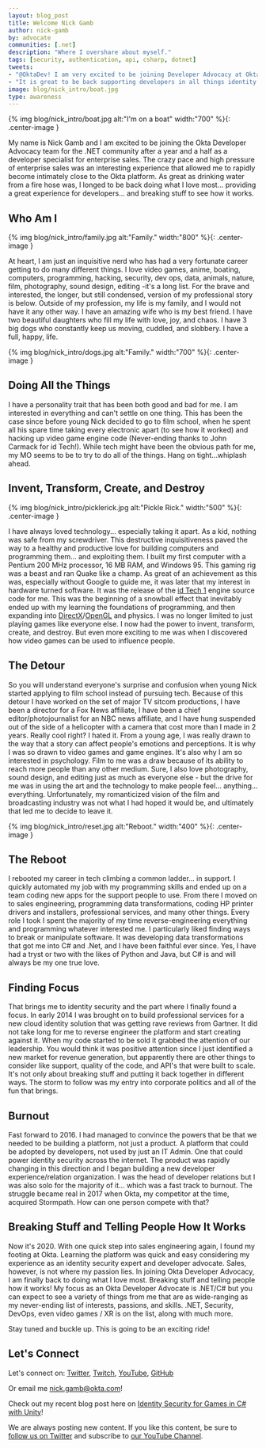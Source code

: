 ```yaml
---
layout: blog_post
title: Welcome Nick Gamb
author: nick-gamb
by: advocate
communities: [.net]
description: "Where I overshare about myself."
tags: [security, authentication, api, csharp, dotnet]
tweets: 
- "@OktaDev! I am very excited to be joining Developer Advocacy at Okta!"
- "It is great to be back supporting developers in all things identity security!"
image: blog/nick_intro/boat.jpg
type: awareness
---
```


{% img blog/nick_intro/boat.jpg alt:"I'm on a boat" width:"700" %}{: .center-image }

My name is Nick Gamb and I am excited to be joining the Okta Developer Advocacy team for the .NET community after a year and a half as a developer specialist for enterprise sales. The crazy pace and high pressure of enterprise sales was an interesting experience that allowed me to rapidly become intimately close to the Okta platform. As great as drinking water from a fire hose was, I longed to be back doing what I love most... providing a great experience for developers... and breaking stuff to see how it works.

## Who Am I

{% img blog/nick_intro/family.jpg alt:"Family." width:"800" %}{: .center-image }

At heart, I am just an inquisitive nerd who has had a very fortunate career getting to do many different things. I love video games, anime, boating, computers, programming, hacking, security, dev ops, data, animals, nature, film, photography, sound design, editing -it's a long list. For the brave and interested, the longer, but still condensed, version of my professional story is below. Outside of my profession, my life is my family, and I would not have it any other way. I have an amazing wife who is my best friend. I have two beautiful daughters who fill my life with love, joy, and chaos. I have 3 big dogs who constantly keep us moving, cuddled, and slobbery. I have a full, happy, life.

{% img blog/nick_intro/dogs.jpg alt:"Family." width:"700" %}{: .center-image }

## Doing All the Things

I have a personality trait that has been both good and bad for me. I am interested in everything and can't settle on one thing. This has been the case since before young Nick decided to go to film school, when he spent all his spare time taking every electronic apart (to see how it worked) and hacking up video game engine code (Never-ending thanks to John Carmack for id Tech!). While tech might have been the obvious path for me, my MO seems to be to try to do all of the things. Hang on tight...whiplash ahead.

## Invent, Transform, Create, and Destroy

{% img blog/nick_intro/picklerick.jpg alt:"Pickle Rick." width:"500" %}{: .center-image }

I have always loved technology... especially taking it apart. As a kid, nothing was safe from my screwdriver. This destructive inquisitiveness paved the way to a healthy and productive love for building computers and programming them... and exploiting them. I built my first computer with a Pentium 200 MHz processor, 16 MB RAM, and Windows 95. This gaming rig was a beast and ran Quake like a champ. As great of an achievement as this was, especially without Google to guide me, it was later that my interest in hardware turned software. It was the release of the [id Tech 1](https://en.wikipedia.org/wiki/Id_Tech) engine source code for me. This was the beginning of a snowball effect that inevitably ended up with my learning the foundations of programming, and then expanding into [DirectX](https://en.wikipedia.org/wiki/DirectX)/[OpenGL](https://en.wikipedia.org/wiki/OpenGL) and physics. I was no longer limited to just playing games like everyone else. I now had the power to invent, transform, create, and destroy. But even more exciting to me was when I discovered how video games can be used to influence people.

## The Detour

So you will understand everyone's surprise and confusion when young Nick started applying to film school instead of pursuing tech. Because of this detour I have worked on the set of major TV sitcom productions, I have been a director for a Fox News affiliate, I have been a chief editor/photojournalist for an NBC news affiliate, and I have hung suspended out of the side of a helicopter with a camera that cost more than I made in 2 years. Really cool right? I hated it. From a young age, I was really drawn to the way that a story can affect people's emotions and perceptions. It is why I was so drawn to video games and game engines. It's also why I am so interested in psychology. Film to me was a draw because of its ability to reach more people than any other medium. Sure, I also love photography, sound design, and editing just as much as everyone else - but the drive for me was in using the art and the technology to make people feel... anything... everything. Unfortunately, my romanticized vision of the film and broadcasting industry was not what I had hoped it would be, and ultimately that led me to decide to leave it.

{% img blog/nick_intro/reset.jpg alt:"Reboot." width:"400" %}{: .center-image }

## The Reboot

I rebooted my career in tech climbing a common ladder... in support. I quickly automated my job with my programming skills and ended up on a team coding new apps for the support people to use. From there I moved on to sales engineering, programming data transformations, coding HP printer drivers and installers, professional services, and many other things. Every role I took I spent the majority of my time reverse-engineering everything and programming whatever interested me. I particularly liked finding ways to break or manipulate software. It was developing data transformations that got me into C# and .Net, and I have been faithful ever since. Yes, I have had a tryst or two with the likes of Python and Java, but C# is and will always be my one true love.

## Finding Focus

That brings me to identity security and the part where I finally found a focus. In early 2014 I was brought on to build professional services for a new cloud identity solution that was getting rave reviews from Gartner. It did not take long for me to reverse engineer the platform and start creating against it. When my code started to be sold it grabbed the attention of our leadership. You would think it was positive attention since I just identified a new market for revenue generation, but apparently there are other things to consider like support, quality of the code, and API's that were built to scale. It's not only about breaking stuff and putting it back together in different ways. The storm to follow was my entry into corporate politics and all of the fun that brings.

## Burnout

Fast forward to 2016. I had managed to convince the powers that be that we needed to be building a platform, not just a product. A platform that could be adopted by developers, not used by just an IT Admin. One that could power identity security across the internet. The product was rapidly changing in this direction and I began building a new developer experience/relation organization. I was the head of developer relations but I was also solo for the majority of it... which was a fast track to burnout. The struggle became real in 2017 when Okta, my competitor at the time, acquired Stormpath. How can one person compete with that?

## Breaking Stuff and Telling People How It Works

Now it's 2020. With one quick step into sales engineering again, I found my footing at Okta. Learning the platform was quick and easy considering my experience as an identity security expert and developer advocate. Sales, however, is not where my passion lies. In joining Okta Developer Advocacy, I am finally back to doing what I love most. Breaking stuff and telling people how it works! My focus as an Okta Developer Advocate is .NET/C# but you can expect to see a variety of things from me that are as wide-ranging as my never-ending list of interests, passions, and skills. .NET, Security, DevOps, even video games / XR is on the list, along with much more.

Stay tuned and buckle up. This is going to be an exciting ride!

## Let's Connect

Let's connect on:
[Twitter](https://twitter.com/nickcgamb),
[Twitch](https://www.twitch.tv/nickcgamb),
[YouTube](https://www.youtube.com/user/NickGamb),
[GitHub](https://github.com/nickgamb.)

Or email me <nick.gamb@okta.com>!

Check out my recent blog post here on [Identity Security for Games in C# with Unity](/blog/2020/08/21/unity-csharp-games-security)!

We are always posting new content. If you like this content, be sure to [follow us on Twitter](https://twitter.com/oktadev) and subscribe to [our YouTube Channel](https://youtube.com/c/oktadev).
